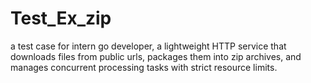 # Test_Ex_zip
a test case for intern go developer, a lightweight HTTP service that downloads files from public urls, packages them into zip archives, and manages concurrent processing tasks with strict resource limits.
